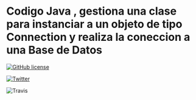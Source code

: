 # Codigo Java , gestiona una clase para instanciar a un objeto de tipo Connection y realiza la coneccion a una Base de Datos

[![GitHub license](https://img.shields.io/github/license/achaug/rep.git.svg)](https://github.com/achaug/rep.git)

[![Twitter](https://img.shields.io/twitter/url/https/github.com/achaug/rep.git.svg?style=for-the-badge)](https://twitter.com/intent/tweet?text=Wow:&url=https%3A%2F%2Fgithub.com%2Fachaug%2Frep.git)

![Travis](https://img.shields.io/travis/achaug/rep.svg)



